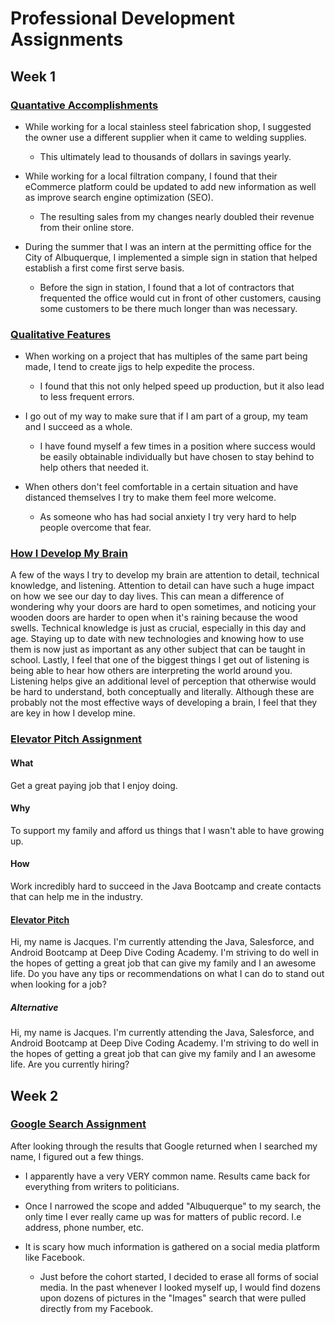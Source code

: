 # Professional Development Assignments

## Week 1

### <u>Quantative Accomplishments</u>
  + While working for a local stainless steel fabrication shop, I suggested the owner use a different supplier
  when it came to welding supplies.
  
      + This ultimately lead to thousands of dollars in savings yearly.
      
  + While working for a local filtration company, I found that their eCommerce platform could be updated to 
  add new information as well as improve search engine optimization (SEO).
      
      + The resulting sales from my changes nearly doubled their revenue from their online store.
      
  + During the summer that I was an intern at the permitting office for the City of Albuquerque,
  I implemented a simple sign in station that helped establish a first come first serve basis.
  
      + Before the sign in station, I found that a lot of contractors that frequented the office would 
      cut in front of other customers, causing some customers to be there much longer than was necessary.
      
### <u>Qualitative Features</u>
  
  + When working on a project that has multiples of the same part being made, I tend to create jigs to help 
  expedite the process.
  
      + I found that this not only helped speed up production, but it also lead to less frequent errors. 
      
  + I go out of my way to make sure that if I am part of a group, my team and I succeed as a whole.
  
      + I have found myself a few times in a position where success would be easily obtainable individually
      but have chosen to stay behind to help others that needed it.
      
  + When others don't feel comfortable in a certain situation and have distanced themselves I try 
  to make them feel more welcome.
  
      + As someone who has had social anxiety I try very hard to help people overcome 
      that fear.
      
  
  
### <u>How I Develop My Brain</u>

A few of the ways I try to develop my brain are attention to detail, technical knowledge, and
listening. Attention to detail can have such a huge impact on how we see our day to day lives.
This can mean a difference of wondering why your doors are hard to open sometimes, and noticing 
your wooden doors are harder to open when it's raining because the wood swells. Technical knowledge
is just as crucial, especially in this day and age. Staying up to date with new technologies
and knowing how to use them is now just as important as any other subject that can
be taught in school. Lastly, I feel that one of the biggest things I get out
of listening is being able to hear how others are interpreting the world around you. Listening
helps give an additional level of perception that otherwise would be hard to understand, both
conceptually and literally. Although these are probably not the most effective ways of developing
a brain, I feel that they are key in how I develop mine.

### <u>Elevator Pitch Assignment</u>

#### What
Get a great paying job that I enjoy doing.

#### Why
 To support my family and afford us things that I wasn't able to have growing up.

#### How 
Work incredibly hard to succeed in the Java Bootcamp and create contacts that can help me in the 
industry.

#### <u>Elevator Pitch</u>

Hi, my name is Jacques. I'm currently attending the Java, Salesforce, and Android Bootcamp at Deep Dive
Coding Academy. I'm striving to do well in the hopes of getting a great job that can give my 
family and I an awesome life. Do you have any tips or recommendations on what I can do to stand
out when looking for a job?

##### Alternative
Hi, my name is Jacques. I'm currently attending the Java, Salesforce, and Android Bootcamp at Deep Dive
Coding Academy. I'm striving to do well in the hopes of getting a great job that can give my 
family and I an awesome life. Are you currently hiring?

## Week 2

### <u>Google Search Assignment</u>
After looking through the results that Google returned when I searched my name, I figured out a few things.

+ I apparently have a very VERY common name. Results came back for everything from writers to
politicians.

+ Once I narrowed the scope and added "Albuquerque" to my search, the only time I ever really came up
was for matters of public record. I.e address, phone number, etc.

+ It is scary how much information is gathered on a social media platform like Facebook.
  + Just before the cohort started, I decided to erase all forms of social media. In the past whenever
  I looked myself up, I would find dozens upon dozens of pictures in the "Images" search that were
  pulled directly from my Facebook.
